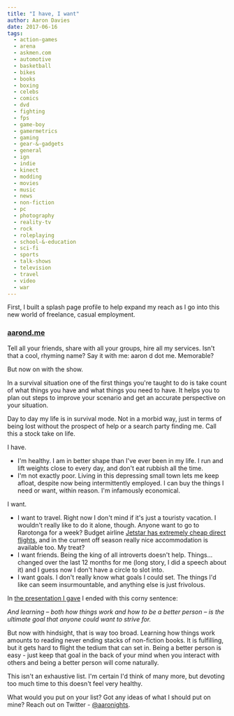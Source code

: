 ```yaml
---
title: "I have, I want"
author: Aaron Davies
date: 2017-06-16
tags:
  - action-games
  - arena
  - askmen.com
  - automotive
  - basketball
  - bikes
  - books
  - boxing
  - celebs
  - comics
  - dvd
  - fighting
  - fps
  - game-boy
  - gamermetrics
  - gaming
  - gear-&-gadgets
  - general
  - ign
  - indie
  - kinect
  - modding
  - movies
  - music
  - news
  - non-fiction
  - pc
  - photography
  - reality-tv
  - rock
  - roleplaying
  - school-&-education
  - sci-fi
  - sports
  - talk-shows
  - television
  - travel
  - video
  - war
---
```


First, I built a splash page profile to help expand my reach as I go into this new world of freelance, casual employment.

### [aarond.me](http://aarond.me/)

Tell all your friends, share with all your groups, hire all my services. Isn't that a cool, rhyming name? Say it with me: aaron d dot me. Memorable?

But now on with the show.

In a survival situation one of the first things you're taught to do is take count of what things you have and what things you need to have. It helps you to plan out steps to improve your scenario and get an accurate perspective on your situation.

Day to day my life is in survival mode. Not in a morbid way, just in terms of being lost without the prospect of help or a search party finding me. Call this a stock take on life.

I have.

* I'm healthy. I am in better shape than I've ever been in my life. I run and lift weights close to every day, and don't eat rubbish all the time.
* I'm not exactly poor. Living in this depressing small town lets me keep afloat, despite now being intermittently employed. I can buy the things I need or want, within reason. I'm infamously economical.

I want.

* I want to travel. Right now I don't mind if it's just a touristy vacation. I wouldn't really like to do it alone, though. Anyone want to go to Rarotonga for a week? Budget airline [Jetstar has extremely cheap direct flights](http://www.jetstar.com/nz/en/home?origin=WLG&destination=RAR&adult=1&flexible=1&currency=NZD), and in the current off season really nice accommodation is available too. My treat?
* I want friends. Being the king of all introverts doesn't help. Things… changed over the last 12 months for me (long story, I did a speech about it) and I guess now I don't have a circle to slot into.
* I want goals. I don't really know what goals I could set. The things I'd like can seem insurmountable, and anything else is just frivolous.

In [the presentation I gave](/media/images/blog/15/public-spoken.html) I ended with this corny sentence:

_And learning – both how things work and how to be a better person – is the ultimate goal that anyone could want to strive for._

But now with hindsight, that is way too broad. Learning how things work amounts to reading never ending stacks of non-fiction books. It is fulfilling, but it gets hard to flight the tedium that can set in. Being a better person is easy - just keep that goal in the back of your mind when you interact with others and being a better person will come naturally.

This isn't an exhaustive list. I'm certain I'd think of many more, but devoting too much time to this doesn't feel very healthy.

What would you put on your list? Got any ideas of what I should put on mine? Reach out on Twitter - [@aaronights](http://twitter.com/aaronights).
